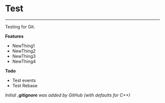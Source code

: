 # Test
---

Testing for Git.

**Features**
- NewThing1
- NewThing2
- NewThing3
- NewThing4

**Todo**
- Test events
- Test Rebase

_Initial **.gitignore** was added by GitHub (with defaults for C++)_
